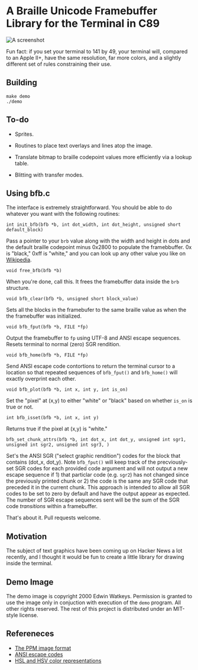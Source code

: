# A Braille Unicode Framebuffer Library for the Terminal in C89

![A screenshot](https://poseur.com/braille-beatriz-et-madeleine.png)

Fun fact: if you set your terminal to 141 by 49, your terminal will, compared to an Apple II+, have the same resolution, far more colors, and a slightly different set of rules constraining their use.

## Building

```
make demo
./demo
```

## To-do

* Sprites.

* Routines to place text overlays and lines atop the image.

* Translate bitmap to braille codepoint values more efficiently via a
  lookup table.

* Blitting with transfer modes.

## Using bfb.c

The interface is extremely straightforward. You should be able to do
whatever you want with the following routines:

`int init_bfb(bfb *b, int dot_width, int dot_height, unsigned short default_block)`

Pass a pointer to your `brb` value along with the width and height in
dots and the default braille codepoint minus 0x2800 to populate the
framebbuffer. 0x is "black," 0xff is "white," and you can look up any
other value you like on
[Wikipedia](https://en.wikipedia.org/wiki/Braille_Patterns#Identifying,_naming_and_ordering).

`void free_bfb(bfb *b)`

When you're done, call this. It frees the framebuffer data inside the
`brb` structure.

`void bfb_clear(bfb *b, unsigned short block_value)`

Sets all the blocks in the framebufer to the same braille value as
when the the framebuffer was initialized.

`void bfb_fput(bfb *b, FILE *fp)`

Output the framebuffer to `fp` using UTF-8 and ANSI escape
sequences. Resets terminal to normal (zero) SGR rendition.

`void bfb_home(bfb *b, FILE *fp)`

Send ANSI escape code contortions to return the terminal cursor to a
location so that repeated sequences of `bfb_fput()` and `bfb_home()`
will exactly overprint each other.

`void bfb_plot(bfb *b, int x, int y, int is_on)`

Set the "pixel" at (x,y) to either "white" or "black" based on whether
`is_on` is true or not.

`int bfb_isset(bfb *b, int x, int y)`

Returns true if the pixel at (x,y) is "white."

`bfb_set_chunk_attrs(bfb *b, int dot_x, int dot_y, unsigned int sgr1, unsigned int sgr2, unsigned int sgr3, )`

Set's the ANSI SGR ("select graphic rendition") codes for the block
that contains (dot_x, dot_y). Note `bfb_fput()` will keep track of the
precviously-set SGR codes for each provided code argument and will not
output a new escape sequence if 1) that particlar code (e.g. `sgr2`)
has not changed since the previously printed chunk or 2) the code is
the same any SGR code that preceded it in the current chunk. This
approach is intended to allow all SGR codes to be set to zero by
default and have the output appear as expected. The number of SGR
escape sequences sent will be the sum of the SGR code _transitions_
within a framebuffer.

That's about it. Pull requests welcome.

## Motivation

The subject of text graphics have been coming up on Hacker News a lot
recently, and I thought it would be fun to create a little library for
drawing inside the terminal.

## Demo Image

The demo image is copyright 2000 Edwin Watkeys. Permission is granted
to use the image only in conjuction with execution of the `demo`
program. All other rights reserved. The rest of this project is
distributed under an MIT-style license.

## Refereneces

* [The PPM image format](http://netpbm.sourceforge.net/doc/ppm.html)
* [ANSI escape codes](https://en.wikipedia.org/wiki/ANSI_escape_code)
* [HSL and HSV color representations](https://en.wikipedia.org/wiki/HSL_and_HSV)
